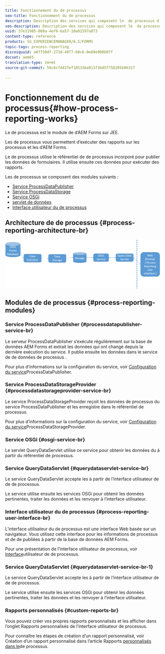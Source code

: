 ```yaml
---
title: Fonctionnement du de processus
seo-title: Fonctionnement du de processus
description: Description des services qui composent le  de processus d’AEM Forms sur JEE et présentation de l’interface utilisateur  de Process
seo-description: Description des services qui composent le  de processus d’AEM Forms sur JEE et présentation de l’interface utilisateur  de Process
uuid: 37e31985-088a-4ef6-ba57-10a01597a873
content-type: reference
products: SG_EXPERIENCEMANAGER/6.5/FORMS
topic-tags: process-reporting
discoiquuid: a6ff50df-273d-48f7-b0c6-0e69e900b97f
docset: aem65
translation-type: tm+mt
source-git-commit: 56c6cfd437ef185336e81373bd5f758205b96317

---
```



# Fonctionnement du de processus{#how-process-reporting-works}

Le  de processus est le module  de d’AEM Forms sur JEE.

Les  de processus vous permettent d’exécuter des rapports sur les processus et les  d’AEM Forms.

Le de processus utilise le référentiel de de processus incorporé  pour publier les données de formulaires. Il utilise ensuite ces données pour exécuter des rapports.

Les  de processus se composent des modules suivants :

* [Service ProcessDataPublisher](#processdatapublisher-service-br-p)
* [Service ProcessDataStorage](#processdatastorageprovider-service-br-p)
* [Service OSGi](#osgi-service-br-p)
* [servlet de données](#querydataservlet-service-br-p)
* [Interface utilisateur du de processus](#process-reporting-user-interface-br-p)

## Architecture de  de processus {#process-reporting-architecture-br}

![processreportingarchitecture](assets/processreportingarchitecture.png)

## Modules de  de processus {#process-reporting-modules}

### Service ProcessDataPublisher {#processdatapublisher-service-br}

Le serveur ProcessDataPublisher s’exécute régulièrement sur la base de données AEM Forms et extrait les données qui ont changé depuis la dernière exécution du service. Il publie ensuite les données dans le service de  de données de processus .

Pour plus d’informations sur la configuration du service, voir [Configuration du service](/help/forms/using/process-reporting/install-start-process-reporting.md#p-reportconfiguration-service-p)ProcessDataPublisher.

### Service ProcessDataStorageProvider {#processdatastorageprovider-service-br}

Le service ProcessDataStorageProvider reçoit les données de processus du service ProcessDataPublisher et les enregistre dans le référentiel  de processus.

Pour plus d’informations sur la configuration du service, voir [Configuration du service](/help/forms/using/process-reporting/install-start-process-reporting.md#p-to-configure-the-process-reporting-repository-locations-p)ProcessDataStorageProvider.

### Service OSGi {#osgi-service-br}

Le servlet QueryDataServlet utilise ce service pour obtenir les données  du à partir du référentiel  de processus.

### Service QueryDataServlet {#querydataservlet-service-br}

Le service QueryDataServlet accepte les  à partir de l’interface utilisateur de  de de processus.

Le service utilise ensuite les services OSGi pour obtenir les données  pertinentes, traiter les données et les renvoyer à l’interface utilisateur.

### Interface utilisateur du de processus {#process-reporting-user-interface-br}

L’interface utilisateur du de processus est une interface Web basée sur un navigateur. Vous utilisez cette interface pour les informations de processus et de  de publiées à partir de la base de données AEM Forms.

Pour une présentation de l’interface utilisateur  de processus, voir [Interface](/help/forms/using/process-reporting/introduction-process-reporting.md)utilisateur de  de processus.

### Service QueryDataServlet {#querydataservlet-service-br-1}

Le service QueryDataServlet accepte les  à partir de l’interface utilisateur de  de de processus.

Le service utilise ensuite les services OSGi pour obtenir les données  pertinentes, traiter les données et les renvoyer à l’interface utilisateur.

### Rapports personnalisés {#custom-reports-br}

Vous pouvez créer vos propres rapports personnalisés et les afficher dans l’onglet Rapports personnalisés de l’interface utilisateur  de processus.

Pour connaître les étapes de création d’un rapport personnalisé, voir Création d’un rapport personnalisé dans l’article Rapports [personnalisés dans le](/help/forms/using/process-reporting/process-reporting-custom-reports.md)de processus.
